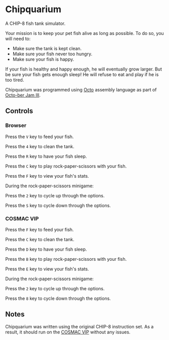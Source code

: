 # Chipquarium
A CHIP-8 fish tank simulator.

Your mission is to keep your pet fish alive as long as possible. To do so, you
will need to:
* Make sure the tank is kept clean.
* Make sure your fish never too hungry.
* Make sure your fish is happy.

If your fish is healthy and happy enough, he will eventually grow larger. But be
sure your fish gets enough sleep! He will refuse to eat and play if he is too
tired.

Chipquarium was programmed using [Octo][1] assembly language as part of
[Octo-ber Jam III][2].

## Controls

### Browser
Press the `V` key to feed your fish.

Press the `4` key to clean the tank.

Press the `R` key to have your fish sleep.

Press the `C` key to play rock-paper-scissors with your fish.

Press the `F` key to view your fish's stats.

During the rock-paper-scissors minigame:

Press the `2` key to cycle up through the options.

Press the `S` key to cycle down through the options.

### COSMAC VIP
Press the `F` key to feed your fish.

Press the `C` key to clean the tank.

Press the `D` key to have your fish sleep.

Press the `B` key to play rock-paper-scissors with your fish.

Press the `E` key to view your fish's stats.

During the rock-paper-scissors minigame:

Press the `2` key to cycle up through the options.

Press the `8` key to cycle down through the options.

## Notes
Chipquarium was written using the original CHIP-8 instruction set. As a result,
it should run on the [COSMAC VIP][3] without any issues.

[1]: http://github.com/JohnEarnest/Octo "JohnEarnest / Octo"
[2]: http://www.awfuljams.com/octojam-iii/ "Octo-ber Jam III"
[3]: http://en.wikipedia.org/wiki/COSMAC_VIP "COSMAC VIP"
